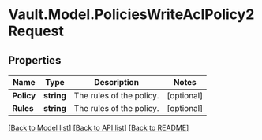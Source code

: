 # Vault.Model.PoliciesWriteAclPolicy2Request

## Properties

Name | Type | Description | Notes
------------ | ------------- | ------------- | -------------
**Policy** | **string** | The rules of the policy. | [optional] 
**Rules** | **string** | The rules of the policy. | [optional] 

[[Back to Model list]](../README.md#documentation-for-models) [[Back to API list]](../README.md#documentation-for-api-endpoints) [[Back to README]](../README.md)

